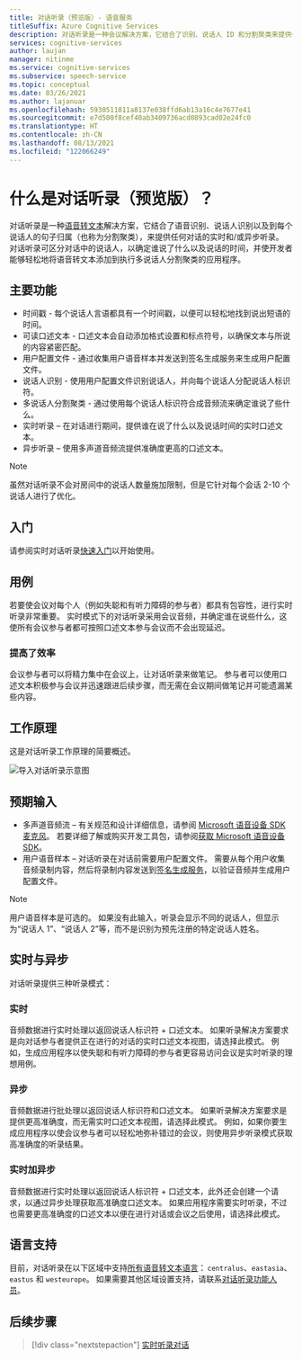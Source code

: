```yaml
---
title: 对话听录（预览版）- 语音服务
titleSuffix: Azure Cognitive Services
description: 对话听录是一种会议解决方案，它结合了识别、说话人 ID 和分割聚类来提供任何对话的听录。
services: cognitive-services
author: laujan
manager: nitinme
ms.service: cognitive-services
ms.subservice: speech-service
ms.topic: conceptual
ms.date: 03/26/2021
ms.author: lajanuar
ms.openlocfilehash: 5930511811a8137e038ffd6ab13a16c4e7677e41
ms.sourcegitcommit: e7d500f8cef40ab3409736acd0893cad02e24fc0
ms.translationtype: HT
ms.contentlocale: zh-CN
ms.lasthandoff: 08/13/2021
ms.locfileid: "122066249"
---
```

# <a name="what-is-conversation-transcription-preview"></a>什么是对话听录（预览版）？

对话听录是一种[语音转文本](speech-to-text.md)解决方案，它结合了语音识别、说话人识别以及到每个说话人的句子归属（也称为分割聚类），来提供任何对话的实时和/或异步听录。 对话听录可区分对话中的说话人，以确定谁说了什么以及说话的时间，并使开发者能够轻松地将语音转文本添加到执行多说话人分割聚类的应用程序。

## <a name="key-features"></a>主要功能

- 时间戳 - 每个说话人言语都具有一个时间戳，以便可以轻松地找到说出短语的时间。
- 可读口述文本 - 口述文本会自动添加格式设置和标点符号，以确保文本与所说的内容紧密匹配。
- 用户配置文件 - 通过收集用户语音样本并发送到签名生成服务来生成用户配置文件。
- 说话人识别 - 使用用户配置文件识别说话人，并向每个说话人分配说话人标识符。
- 多说话人分割聚类 - 通过使用每个说话人标识符合成音频流来确定谁说了些什么。
- 实时听录 – 在对话进行期间，提供谁在说了什么以及说话时间的实时口述文本。
- 异步听录 – 使用多声道音频流提供准确度更高的口述文本。

> [!NOTE]
> 虽然对话听录不会对房间中的说话人数量施加限制，但是它针对每个会话 2-10 个说话人进行了优化。

## <a name="get-started"></a>入门

请参阅实时对话听录[快速入门](how-to-use-conversation-transcription.md)以开始使用。

## <a name="use-cases"></a>用例

若要使会议对每个人（例如失聪和有听力障碍的参与者）都具有包容性，进行实时听录非常重要。 实时模式下的对话听录采用会议音频，并确定谁在说些什么，这使所有会议参与者都可按照口述文本参与会议而不会出现延迟。

### <a name="improved-efficiency"></a>提高了效率

会议参与者可以将精力集中在会议上，让对话听录来做笔记。 参与者可以使用口述文本积极参与会议并迅速跟进后续步骤，而无需在会议期间做笔记并可能遗漏某些内容。

## <a name="how-it-works"></a>工作原理

这是对话听录工作原理的简要概述。

![导入对话听录示意图](media/scenarios/conversation-transcription-service.png)

## <a name="expected-inputs"></a>预期输入

- 多声道音频流 – 有关规范和设计详细信息，请参阅 [Microsoft 语音设备 SDK 麦克风](./speech-devices-sdk-microphone.md)。 若要详细了解或购买开发工具包，请参阅[获取 Microsoft 语音设备 SDK](./get-speech-devices-sdk.md)。
- 用户语音样本 – 对话听录在对话前需要用户配置文件。 需要从每个用户收集音频录制内容，然后将录制内容发送到[签名生成服务](https://aka.ms/cts/signaturegenservice)，以验证音频并生成用户配置文件。

> [!NOTE]
> 用户语音样本是可选的。 如果没有此输入，听录会显示不同的说话人，但显示为“说话人 1”、“说话人 2”等，而不是识别为预先注册的特定说话人姓名。


## <a name="real-time-vs-asynchronous"></a>实时与异步

对话听录提供三种听录模式：

### <a name="real-time"></a>实时

音频数据进行实时处理以返回说话人标识符 + 口述文本。 如果听录解决方案要求是向对话参与者提供正在进行的对话的实时口述文本视图，请选择此模式。 例如，生成应用程序以使失聪和有听力障碍的参与者更容易访问会议是实时听录的理想用例。

### <a name="asynchronous"></a>异步

音频数据进行批处理以返回说话人标识符和口述文本。 如果听录解决方案要求是提供更高准确度，而无需实时口述文本视图，请选择此模式。 例如，如果你要生成应用程序以使会议参与者可以轻松地弥补错过的会议，则使用异步听录模式获取高准确度的听录结果。

### <a name="real-time-plus-asynchronous"></a>实时加异步

音频数据进行实时处理以返回说话人标识符 + 口述文本，此外还会创建一个请求，以通过异步处理获取高准确度口述文本。 如果应用程序需要实时听录，不过也需要更高准确度的口述文本以便在进行对话或会议之后使用，请选择此模式。

## <a name="language-support"></a>语言支持

目前，对话听录在以下区域中支持[所有语音转文本语言](language-support.md#speech-to-text)： `centralus`、`eastasia`、`eastus` 和 `westeurope`。 如果需要其他区域设置支持，请联系[对话听录功能人员](mailto:CTSFeatureCrew@microsoft.com)。

## <a name="next-steps"></a>后续步骤

> [!div class="nextstepaction"]
> [实时听录对话](how-to-use-conversation-transcription.md)
